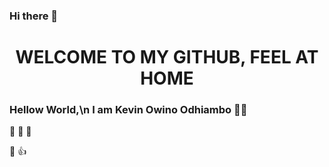 ### Hi there 👋
<center><h1>WELCOME TO MY GITHUB, FEEL AT HOME</h1></center>

### Hellow World,\n I am Kevin Owino Odhiambo  🧑‍💻

🙂   🥰  💖 

👋 👍
